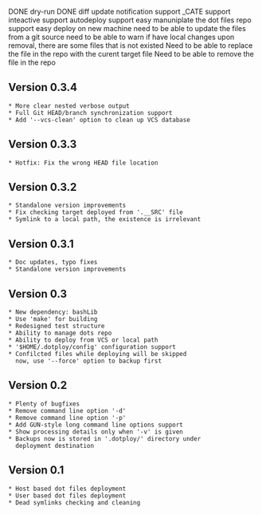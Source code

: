 DONE dry-run
DONE diff
update notification
support _CATE
support inteactive
support autodeploy
support easy manuniplate the dot files repo
support easy deploy on new machine
need to be able to update the files from a git source
need to be able to warn if have local changes
upon removal, there are some files that is not existed
Need to be able to replace the file in the repo with the curent target file
Need to be able to remove the file in the repo


Version 0.3.4
-------------

    * More clear nested verbose output
    * Full Git HEAD/branch synchronization support
    * Add '--vcs-clean' option to clean up VCS database

Version 0.3.3
-------------

    * Hotfix: Fix the wrong HEAD file location

Version 0.3.2
-------------

    * Standalone version improvements
    * Fix checking target deployed from '.__SRC' file
    * Symlink to a local path, the existence is irrelevant

Version 0.3.1
-------------

    * Doc updates, typo fixes
    * Standalone version improvements

Version 0.3
-----------

    * New dependency: bashLib
    * Use 'make' for building
    * Redesigned test structure
    * Ability to manage dots repo
    * Ability to deploy from VCS or local path
    * '$HOME/.dotploy/config' configuration support
    * Confilcted files while deploying will be skipped
      now, use '--force' option to backup first

Version 0.2
-----------

    * Plenty of bugfixes
    * Remove command line option '-d'
    * Remove command line option '-p'
    * Add GUN-style long command line options support
    * Show processing details only when '-v' is given
    * Backups now is stored in '.dotploy/' directory under
      deployment destination

Version 0.1
-----------

    * Host based dot files deployment
    * User based dot files deployment
    * Dead symlinks checking and cleaning
